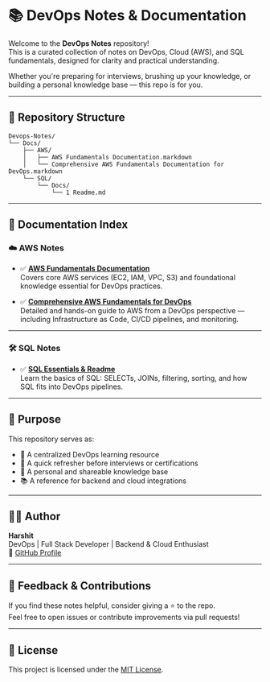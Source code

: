 # 📚 DevOps Notes & Documentation

Welcome to the **DevOps Notes** repository!  
This is a curated collection of notes on DevOps, Cloud (AWS), and SQL fundamentals, designed for clarity and practical understanding.

Whether you're preparing for interviews, brushing up your knowledge, or building a personal knowledge base — this repo is for you.

---

## 📂 Repository Structure

```
Devops-Notes/
└── Docs/
    ├── AWS/
    │   ├── AWS Fundamentals Documentation.markdown
    │   └── Comprehensive AWS Fundamentals Documentation for DevOps.markdown
    └── SQL/
        └── Docs/
            └── 1 Readme.md
```

---

## 📘 Documentation Index

### ☁️ AWS Notes

- ✅ **[AWS Fundamentals Documentation](https://github.com/harshitS2/Devops-Notes/blob/main/Docs/AWS/AWS%20Fundamentals%20Documentation.markdown)**  
  Covers core AWS services (EC2, IAM, VPC, S3) and foundational knowledge essential for DevOps practices.

- ✅ **[Comprehensive AWS Fundamentals for DevOps](https://github.com/harshitS2/Devops-Notes/blob/main/Docs/AWS/Comprehensive%20AWS%20Fundamentals%20Documentation%20for%20DevOps.markdown)**  
  Detailed and hands-on guide to AWS from a DevOps perspective — including Infrastructure as Code, CI/CD pipelines, and monitoring.

---

### 🛠️ SQL Notes

- ✅ **[SQL Essentials & Readme](https://github.com/harshitS2/Devops-Notes/blob/main/Docs/SQL/Docs/1%20Readme.md)**  
  Learn the basics of SQL: SELECTs, JOINs, filtering, sorting, and how SQL fits into DevOps pipelines.

---

## 🎯 Purpose

This repository serves as:

- 📌 A centralized DevOps learning resource
- 🚀 A quick refresher before interviews or certifications
- 🧠 A personal and shareable knowledge base
- 📚 A reference for backend and cloud integrations

---

## 👨‍💻 Author

**Harshit**  
DevOps | Full Stack Developer | Backend & Cloud Enthusiast  
🔗 [GitHub Profile](https://github.com/harshitS2)

---

## 🙌 Feedback & Contributions

If you find these notes helpful, consider giving a ⭐️ to the repo.  
Feel free to open issues or contribute improvements via pull requests!

---

## 📜 License

This project is licensed under the [MIT License](./LICENSE).